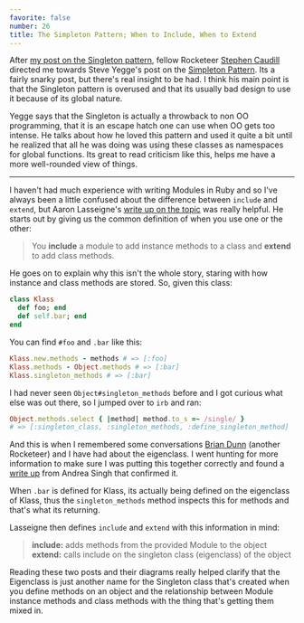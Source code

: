 ```yaml
---
favorite: false
number: 26
title: The Simpleton Pattern; When to Include, When to Extend
---
```


After [my post on the Singleton pattern][singleton], fellow Rocketeer [Stephen
Caudill][voxdolo] directed me towards Steve Yegge's post on the [Simpleton
Pattern][simpleton]. Its a fairly snarky post, but there's real insight to be
had. I think his main point is that the Singleton pattern is overused and that
its usually bad design to use it because of its global nature.

Yegge says that the Singleton is actually a throwback to non OO programming,
that it is an escape hatch one can use when OO gets too intense. He talks about
how he loved this pattern and used it quite a bit until he realized that all he
was doing was using these classes as namespaces for global functions. Its great
to read criticism like this, helps me have a more well-rounded view of things.

---

I haven't had much experience with writing Modules in Ruby and so I've always
been a little confused about the difference between `include` and `extend`, but
Aaron Lasseigne's [write up on the topic](/rotten.html#23) was really helpful. He
starts out by giving us the common definition of when you use one or the other:

> You **include** a module to add instance methods to a class and **extend** to
> add class methods.

He goes on to explain why this isn't the whole story, staring with how instance
and class methods are stored. So, given this class:

```ruby
class Klass
  def foo; end
  def self.bar; end
end
```

You can find `#foo` and `.bar` like this:

```ruby
Klass.new.methods - methods # => [:foo]
Klass.methods - Object.methods # => [:bar]
Klass.singleton_methods # => [:bar]
```

I had never seen `Object#singleton_methods` before and I got curious what else
was out there, so I jumped over to `irb` and ran:

```ruby
Object.methods.select { |method| method.to_s =~ /single/ }
# => [:singleton_class, :singleton_methods, :define_singleton_method]
```

And this is when I remembered some conversations [Brian Dunn][brian] (another
Rocketeer) and I have had about the eigenclass. I went hunting for more
information to make sure I was putting this together correctly and found a
[write up](/rotten.html#18) from Andrea Singh that confirmed it.

When `.bar` is defined for Klass, its actually being defined on the eigenclass
of Klass, thus the `singleton_methods` method inspects this for methods and
that's what its returning.

Lasseigne then defines `include` and `extend` with this information in mind:

> **include:** adds methods from the provided Module to the object
> **extend:** calls include on the singleton class (eigenclass) of the object

Reading these two posts and their diagrams really helped clarify that the
Eigenclass is just another name for the Singleton class that's created when you
define methods on an object and the relationship between Module instance methods
and class methods with the thing that's getting them mixed in.

[singleton]: /posts/2012/01/27/brown-on-the-singleton-in-ruby.html
[voxdolo]: http://twitter.com/voxdolo
[simpleton]: https://sites.google.com/site/steveyegge2/singleton-considered-stupid
[brian]: http://twitter.com/higgaion
